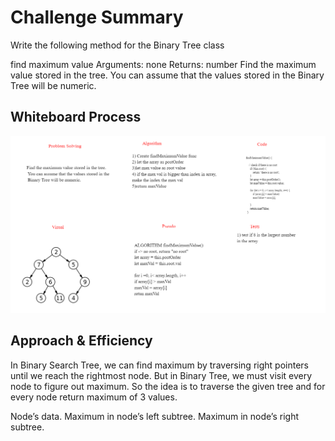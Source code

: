 # Challenge Summary

Write the following method for the Binary Tree class

find maximum value
Arguments: none
Returns: number
Find the maximum value stored in the tree. You can assume that the values stored in the Binary Tree will be numeric.

## Whiteboard Process
![maxtree](maxtree.png "Reverse")



##  Approach & Efficiency
In Binary Search Tree, we can find maximum by traversing right pointers until we reach the rightmost node. But in Binary Tree, we must visit every node to figure out maximum. So the idea is to traverse the given tree and for every node return maximum of 3 values. 

Node’s data.
Maximum in node’s left subtree.
Maximum in node’s right subtree.